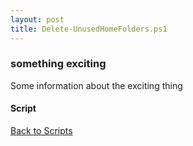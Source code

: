 ```yaml
---
layout: post
title: Delete-UnusedHomeFolders.ps1
---
```


### something exciting

Some information about the exciting thing

#### Script

<script async src="https://gist-it.appspot.com/github.com/BanterBoy/scripts-blog/blob/master/PowerShell/scripts/fileManagement/Delete-UnusedHomeFolders.ps1" crossorigin="anonymous"></script>

<a href="/menu/_pages/scripts.html">Back to Scripts</a>
